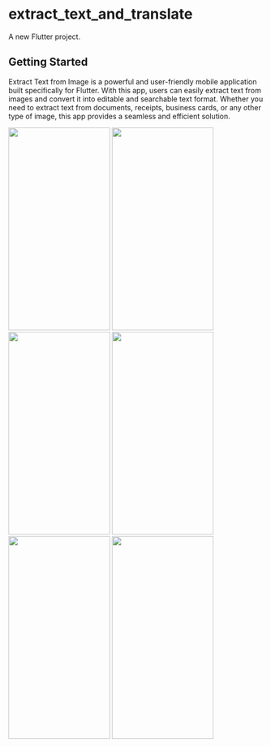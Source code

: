 # extract_text_and_translate

A new Flutter project.

## Getting Started

Extract Text from Image is a powerful and user-friendly mobile application built specifically for Flutter. With this app, users can easily extract text from images and convert it into editable and searchable text format. Whether you need to extract text from documents, receipts, business cards, or any other type of image, this app provides a seamless and efficient solution.




<div>
  <img src=" https://github.com/Ashraf50/ExtractTextFromImage/assets/121103042/921d7830-1e95-4feb-a17f-d7c324b5987e" width="200" height="400">
  <img src="https://github.com/Ashraf50/ExtractTextFromImage/assets/121103042/05a476b3-5f38-4901-b05c-404b4079b355"  width="200" height="400">
  <img src="https://github.com/Ashraf50/ExtractTextFromImage/assets/121103042/7c12c1cc-798c-41b5-abe6-d3fc40f1ea47"  width="200" height="400">
  <img src="https://github.com/Ashraf50/ExtractTextFromImage/assets/121103042/16bcee60-bcb0-4fed-85ad-2a83d36cae5c"  width="200" height="400">
  <img src="https://github.com/Ashraf50/ExtractTextFromImage/assets/121103042/156e3ec9-e192-40f8-9210-5209bc101e3e"  width="200" height="400">
  <img src="https://github.com/Ashraf50/ExtractTextFromImage/assets/121103042/3be17d5c-fd34-4621-8cf1-4e28ce019335"  width="200" height="400">
</div>
